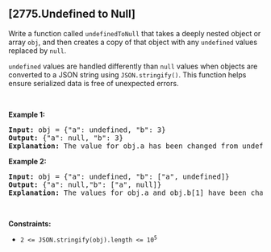 ## [2775.Undefined to Null]
<p>Write a function called <code>undefinedToNull</code> that takes a&nbsp;deeply nested object or array&nbsp;<code>obj</code>, and then creates a copy of that object with any <code>undefined</code> values replaced by <code>null</code>.</p>

<p><code>undefined</code> values are handled differently than <code>null</code> values when objects are converted to a JSON string using <code>JSON.stringify()</code>. This function helps ensure serialized data is free of unexpected errors.</p>

<p>&nbsp;</p>
<p><strong class="example">Example 1:</strong></p>

<pre>
<strong>Input:</strong> obj = {&quot;a&quot;: undefined, &quot;b&quot;: 3}
<strong>Output:</strong> {&quot;a&quot;: null, &quot;b&quot;: 3}
<strong>Explanation:</strong> The value for obj.a has been changed from undefined to null
</pre>

<p><strong class="example">Example 2:</strong></p>

<pre>
<strong>Input:</strong> obj = {&quot;a&quot;: undefined, &quot;b&quot;: [&quot;a&quot;, undefined]}
<strong>Output:</strong> {&quot;a&quot;: null,&quot;b&quot;: [&quot;a&quot;, null]}
<strong>Explanation:</strong> The values for obj.a and obj.b[1] have been changed from undefined to null
</pre>

<p>&nbsp;</p>
<p><strong>Constraints:</strong></p>

<ul>
	<li><code>2 &lt;= JSON.stringify(obj).length &lt;= 10<sup>5</sup></code></li>
</ul>
